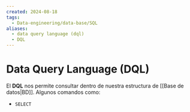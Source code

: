 ```yaml
---
created: 2024-08-18
tags:
  - Data-engineering/data-base/SQL
aliases:
  - data query language (dql)
  - DQL
---
```

# Data Query Language (DQL)
El **DQL** nos permite consultar dentro de nuestra estructura de [[Base de datos|BD]]. Algunos comandos como:

- `SELECT`